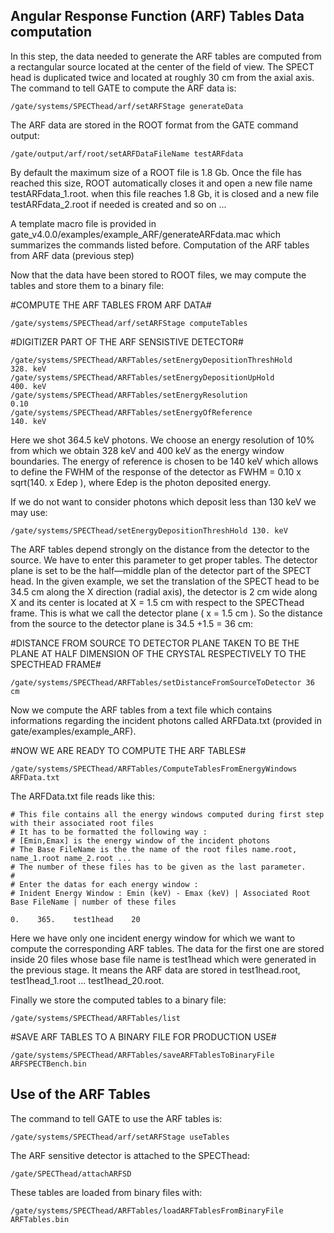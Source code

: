 ## Angular Response Function (ARF) Tables Data computation

In this step, the data needed to generate the ARF tables are computed from a rectangular source located at the center of the field of view. The SPECT head is duplicated twice and located at roughly 30 cm from the axial axis. The command to tell GATE to compute the ARF data is:

`/gate/systems/SPECThead/arf/setARFStage generateData`

The ARF data are stored in the ROOT format from the GATE command output:

`/gate/output/arf/root/setARFDataFileName testARFdata`

By default the maximum size of a ROOT file is 1.8 Gb. Once the file has reached this size, ROOT automatically closes it and open a new file name testARFdata_1.root. when this file reaches 1.8 Gb, it is closed and a new file testARFdata_2.root if needed is created and so on ...

A template macro file is provided in gate_v4.0.0/examples/example_ARF/generateARFdata.mac which summarizes the commands listed before.
Computation of the ARF tables from ARF data (previous step)

Now that the data have been stored to ROOT files, we may compute the tables and store them to a binary file:

#COMPUTE THE ARF TABLES FROM ARF DATA#

`/gate/systems/SPECThead/arf/setARFStage computeTables`

#DIGITIZER PART OF THE ARF SENSISTIVE DETECTOR#

`/gate/systems/SPECThead/ARFTables/setEnergyDepositionThreshHold       328. keV`<br/>
`/gate/systems/SPECThead/ARFTables/setEnergyDepositionUpHold           400. keV`<br/>
`/gate/systems/SPECThead/ARFTables/setEnergyResolution                 0.10`<br/>
`/gate/systems/SPECThead/ARFTables/setEnergyOfReference                140. keV`<br/>

Here we shot 364.5 keV photons. We choose an energy resolution of 10% from which we obtain 328 keV and 400 keV as the energy window boundaries. The energy of reference is chosen to be 140 keV which allows to define the FWHM of the response of the detector as FWHM = 0.10 x sqrt(140. x Edep ), where Edep is the photon deposited energy.

If we do not want to consider photons which deposit less than 130 keV we may use:

`/gate/systems/SPECThead/setEnergyDepositionThreshHold 130. keV`

The ARF tables depend strongly on the distance from the detector to the source. We have to enter this parameter to get proper tables. The detector plane is set to be the half—middle plan of the detector part of the SPECT head. In the given example, we set the translation of the SPECT head to be 34.5 cm along the X direction (radial axis), the detector is 2 cm wide along X and its center is located at X = 1.5 cm with respect to the SPECThead frame. This is what we call the detector plane ( x = 1.5 cm ). So the distance from the source to the detector plane is 34.5 +1.5 = 36 cm:

#DISTANCE FROM SOURCE TO DETECTOR PLANE TAKEN TO BE THE PLANE AT HALF DIMENSION OF THE CRYSTAL RESPECTIVELY TO THE SPECTHEAD FRAME#

`/gate/systems/SPECThead/ARFTables/setDistanceFromSourceToDetector 36 cm`

Now we compute the ARF tables from a text file which contains informations regarding the incident photons called ARFData.txt (provided in gate/examples/example_ARF).

#NOW WE ARE READY TO COMPUTE THE ARF TABLES#

`/gate/systems/SPECThead/ARFTables/ComputeTablesFromEnergyWindows ARFData.txt`

The ARFData.txt file reads like this:

`# This file contains all the energy windows computed during first step with their associated root files`<br/>
`# It has to be formatted the following way :`<br/>
`# [Emin,Emax] is the energy window of the incident photons`<br/>
`# The Base FileName is the the name of the root files name.root, name_1.root name_2.root ...`<br/>
`# The number of these files has to be given as the last parameter.`<br/>
`#`<br/>
`# Enter the datas for each energy window :`<br/>
`# Inident Energy Window : Emin (keV) - Emax (keV) | Associated Root Base FileName | number of these files`<br/>

`0.    365.    test1head    20`

Here we have only one incident energy window for which we want to compute the corresponding ARF tables. The data for the first one are stored inside 20 files whose base file name is test1head which were generated in the previous stage. It means the ARF data are stored in test1head.root, test1head_1.root ... test1head_20.root.

Finally we store the computed tables to a binary file:

`/gate/systems/SPECThead/ARFTables/list`

#SAVE ARF TABLES TO A BINARY FILE FOR PRODUCTION USE#

`/gate/systems/SPECThead/ARFTables/saveARFTablesToBinaryFile ARFSPECTBench.bin`

## Use of the ARF Tables

The command to tell GATE to use the ARF tables is:

`/gate/systems/SPECThead/arf/setARFStage useTables`

The ARF sensitive detector is attached to the SPECThead:

`/gate/SPECThead/attachARFSD`

These tables are loaded from binary files with:

`/gate/systems/SPECThead/ARFTables/loadARFTablesFromBinaryFile ARFTables.bin`

